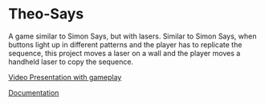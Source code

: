 # Theo-Says

A game similar to Simon Says, but with lasers. Similar to Simon Says, when buttons light up in different patterns and the player has to replicate the sequence, this project moves a laser on a wall and the player moves a handheld laser to copy the sequence.

[Video Presentation with gameplay](https://www.youtube.com/watch?v=tnsvUFoqALQ)

[Documentation](https://www.youtube.com/watch?v=tnsvUFoqALQ)
